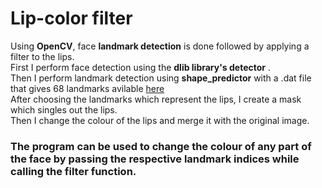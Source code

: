 # Lip-color filter
Using **OpenCV**, face **landmark detection** is done followed by applying a filter to the lips.  
First I perform face detection using the **dlib library's detector** .  
Then I perform landmark detection using **shape_predictor** with a .dat file that gives 68 landmarks avilable [here]( https://github.com/davisking/dlib-models/blob/master/shape_predictor_68_face_landmarks.dat.bz2)  
After choosing the landmarks which represent the lips, I create a mask which singles out the lips.  
Then I change the colour of the lips and merge it with the original image.  

### The program can be used to change the colour of any part of the face by passing the respective landmark indices while calling the filter function.
